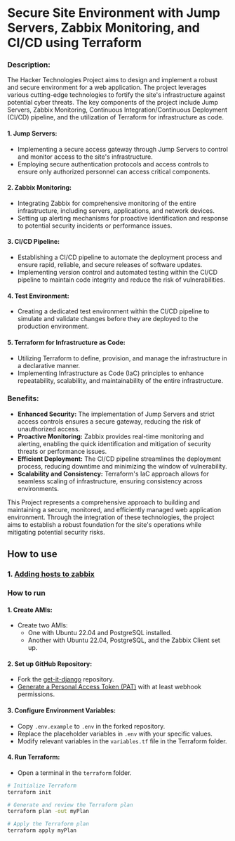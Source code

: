 # Secure Site Environment with Jump Servers, Zabbix Monitoring, and CI/CD using Terraform

### Description:
The Hacker Technologies Project aims to design and implement a robust and secure environment for a web application. The project leverages various cutting-edge technologies to fortify the site's infrastructure against potential cyber threats. The key components of the project include Jump Servers, Zabbix Monitoring, Continuous Integration/Continuous Deployment (CI/CD) pipeline, and the utilization of Terraform for infrastructure as code.

#### 1. Jump Servers:
- Implementing a secure access gateway through Jump Servers to control and monitor access to the site's infrastructure.
- Employing secure authentication protocols and access controls to ensure only authorized personnel can access critical components.

#### 2. Zabbix Monitoring:
- Integrating Zabbix for comprehensive monitoring of the entire infrastructure, including servers, applications, and network devices.
- Setting up alerting mechanisms for proactive identification and response to potential security incidents or performance issues.

#### 3. CI/CD Pipeline:
- Establishing a CI/CD pipeline to automate the deployment process and ensure rapid, reliable, and secure releases of software updates.
- Implementing version control and automated testing within the CI/CD pipeline to maintain code integrity and reduce the risk of vulnerabilities.

#### 4. Test Environment:
- Creating a dedicated test environment within the CI/CD pipeline to simulate and validate changes before they are deployed to the production environment.

#### 5. Terraform for Infrastructure as Code:
- Utilizing Terraform to define, provision, and manage the infrastructure in a declarative manner.
- Implementing Infrastructure as Code (IaC) principles to enhance repeatability, scalability, and maintainability of the entire infrastructure.

### Benefits:
- **Enhanced Security:** The implementation of Jump Servers and strict access controls ensures a secure gateway, reducing the risk of unauthorized access.
- **Proactive Monitoring:** Zabbix provides real-time monitoring and alerting, enabling the quick identification and mitigation of security threats or performance issues.
- **Efficient Deployment:** The CI/CD pipeline streamlines the deployment process, reducing downtime and minimizing the window of vulnerability.
- **Scalability and Consistency:** Terraform's IaC approach allows for seamless scaling of infrastructure, ensuring consistency across environments.

This Project represents a comprehensive approach to building and maintaining a secure, monitored, and efficiently managed web application environment. Through the integration of these technologies, the project aims to establish a robust foundation for the site's operations while mitigating potential security risks.

## How to use

### 1. [Adding hosts to zabbix](https://youtu.be/igJCMYnx0LM)


### How to run


#### 1. Create AMIs:
- Create two AMIs:
   - One with Ubuntu 22.04 and PostgreSQL installed.
   - Another with Ubuntu 22.04, PostgreSQL, and the Zabbix Client set up.

#### 2. Set up GitHub Repository:
- Fork the [get-it-django](https://github.com/RicardoRibeiroRodrigues/get-it-django) repository.
- [Generate a Personal Access Token (PAT)](https://docs.github.com/en/authentication/keeping-your-account-and-data-secure/managing-your-personal-access-tokens) with at least webhook permissions.

#### 3. Configure Environment Variables:
- Copy `.env.example` to `.env` in the forked repository.
- Replace the placeholder variables in `.env` with your specific values.
- Modify relevant variables in the `variables.tf` file in the Terraform folder.

#### 4. Run Terraform:
- Open a terminal in the `terraform` folder.

```bash
# Initialize Terraform
terraform init

# Generate and review the Terraform plan
terraform plan -out myPlan

# Apply the Terraform plan
terraform apply myPlan

